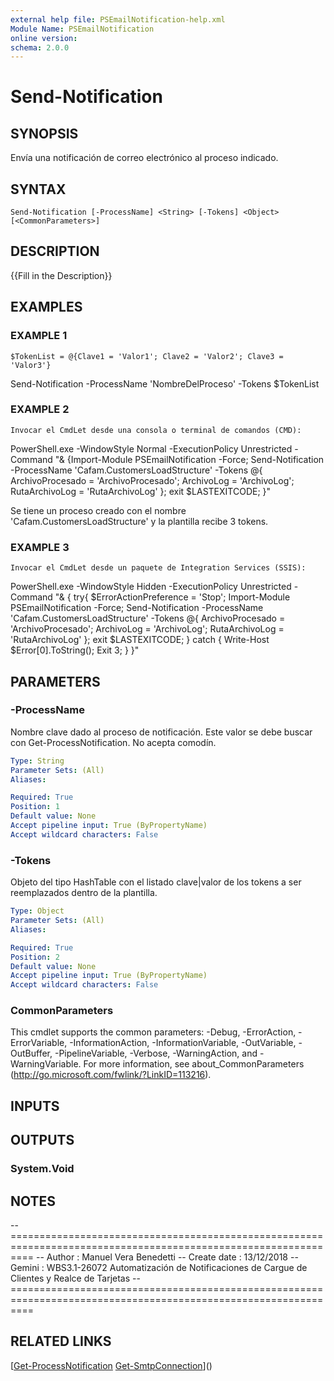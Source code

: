 ```yaml
---
external help file: PSEmailNotification-help.xml
Module Name: PSEmailNotification
online version:
schema: 2.0.0
---
```


# Send-Notification

## SYNOPSIS
Envía una notificación de correo electrónico al proceso indicado.

## SYNTAX

```
Send-Notification [-ProcessName] <String> [-Tokens] <Object> [<CommonParameters>]
```

## DESCRIPTION
{{Fill in the Description}}

## EXAMPLES

### EXAMPLE 1
```
$TokenList = @{Clave1 = 'Valor1'; Clave2 = 'Valor2'; Clave3 = 'Valor3'}
```

Send-Notification -ProcessName 'NombreDelProceso' -Tokens $TokenList

### EXAMPLE 2
```
Invocar el CmdLet desde una consola o terminal de comandos (CMD):
```

PowerShell.exe -WindowStyle Normal -ExecutionPolicy Unrestricted -Command "& {Import-Module PSEmailNotification -Force;
    Send-Notification -ProcessName 'Cafam.CustomersLoadStructure' -Tokens @{ ArchivoProcesado = 'ArchivoProcesado';
    ArchivoLog = 'ArchivoLog'; RutaArchivoLog = 'RutaArchivoLog' }; exit $LASTEXITCODE; }"

Se tiene un proceso creado con el nombre 'Cafam.CustomersLoadStructure' y la plantilla recibe 3 tokens.

### EXAMPLE 3
```
Invocar el CmdLet desde un paquete de Integration Services (SSIS):
```

PowerShell.exe -WindowStyle Hidden -ExecutionPolicy Unrestricted -Command "& { 
    try{ $ErrorActionPreference = 'Stop'; Import-Module PSEmailNotification -Force;
    Send-Notification -ProcessName 'Cafam.CustomersLoadStructure' -Tokens @{ 
    ArchivoProcesado = 'ArchivoProcesado'; ArchivoLog = 'ArchivoLog';
    RutaArchivoLog = 'RutaArchivoLog' }; exit $LASTEXITCODE; } catch { 
    Write-Host $Error\[0\].ToString(); Exit 3; } }"

## PARAMETERS

### -ProcessName
Nombre clave dado al proceso de notificación.
Este valor se debe buscar con Get-ProcessNotification.
No acepta comodín.

```yaml
Type: String
Parameter Sets: (All)
Aliases:

Required: True
Position: 1
Default value: None
Accept pipeline input: True (ByPropertyName)
Accept wildcard characters: False
```

### -Tokens
Objeto del tipo HashTable con el listado clave|valor de los tokens a ser reemplazados dentro de la plantilla.

```yaml
Type: Object
Parameter Sets: (All)
Aliases:

Required: True
Position: 2
Default value: None
Accept pipeline input: True (ByPropertyName)
Accept wildcard characters: False
```

### CommonParameters
This cmdlet supports the common parameters: -Debug, -ErrorAction, -ErrorVariable, -InformationAction, -InformationVariable, -OutVariable, -OutBuffer, -PipelineVariable, -Verbose, -WarningAction, and -WarningVariable.
For more information, see about_CommonParameters (http://go.microsoft.com/fwlink/?LinkID=113216).

## INPUTS

## OUTPUTS

### System.Void
## NOTES
-- ================================================================================================================
-- Author       : Manuel Vera Benedetti
-- Create date  : 13/12/2018
-- Gemini       : WBS3.1-26072 Automatización de Notificaciones de Cargue de Clientes y Realce de Tarjetas
-- ================================================================================================================

## RELATED LINKS

[[Get-ProcessNotification](Get-ProcessNotification.md)
[Get-SmtpConnection](Get-SmtpConnection.md)]()

